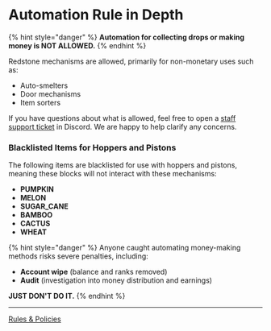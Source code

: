 # Automation Rule in Depth

{% hint style="danger" %}
**Automation for collecting drops or making money is NOT ALLOWED.**
{% endhint %}

Redstone mechanisms are allowed, primarily for non-monetary uses such as:
- Auto-smelters
- Door mechanisms
- Item sorters

If you have questions about what is allowed, feel free to open a [staff support ticket](https://discord.gg/hFJWRDKyNz) in Discord. We are happy to help clarify any concerns.

### Blacklisted Items for Hoppers and Pistons
The following items are blacklisted for use with hoppers and pistons, meaning these blocks will not interact with these mechanisms:
- **PUMPKIN**
- **MELON**
- **SUGAR_CANE**
- **BAMBOO**
- **CACTUS**
- **WHEAT**

{% hint style="danger" %}
Anyone caught automating money-making methods risks severe penalties, including:
- **Account wipe** (balance and ranks removed)
- **Audit** (investigation into money distribution and earnings)

**JUST DON'T DO IT.**
{% endhint %}

---

[Rules & Policies](./README.md)
